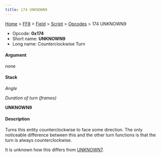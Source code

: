 ```yaml
---
title: 174 UNKNOWN9
---
```


[Home](/ff7-flat-wiki/Main%20Page.md) > [FF8](/ff7-flat-wiki/FF8.md) > [Field](/ff7-flat-wiki/FF8/Field.md) > [Script](/ff7-flat-wiki/FF8/Field/Script.md) > [Opcodes](/ff7-flat-wiki/FF8/Field/Script/Opcodes.md) > 174 UNKNOWN9

-   Opcode: **0x174**
-   Short name: **UNKNOWN9**
-   Long name: Counterclockwise Turn

#### Argument

none

#### Stack

  
*Angle*

*Duration of turn (frames)*

**UNKNOWN9**

#### Description

Turns this entity counterclockwise to face some direction. The only
noticeable difference between this and the other turn functions is that
the turn is always counterclockwise.

It is unknown how this differs from [UNKNOWN7][].

  [UNKNOWN7]: /ff7-flat-wiki/FF8/Field/Script/Opcodes/172%20UNKNOWN7.md "wikilink"
